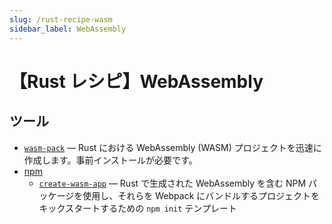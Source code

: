 ```yaml
---
slug: /rust-recipe-wasm
sidebar_label: WebAssembly
---
```


# 【Rust レシピ】WebAssembly

## ツール

- [`wasm-pack`](https://rustwasm.github.io/wasm-pack/installer/) — Rust における WebAssembly (WASM) プロジェクトを迅速に作成します。事前インストールが必要です。
- [npm](https://www.npmjs.com/get-npm)
  - [`create-wasm-app`](https://github.com/rustwasm/create-wasm-app) — Rust で生成された WebAssembly を含む NPM パッケージを使用し、それらを Webpack にバンドルするプロジェクトをキックスタートするための `npm init` テンプレート



